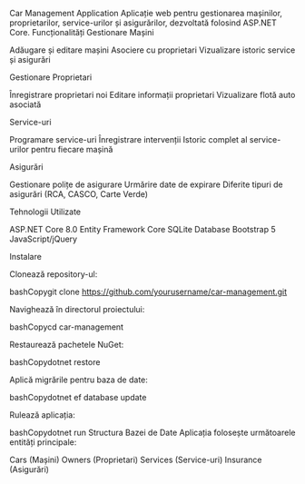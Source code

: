 Car Management Application
Aplicație web pentru gestionarea mașinilor, proprietarilor, service-urilor și asigurărilor, dezvoltată folosind ASP.NET Core.
Funcționalități
Gestionare Mașini

Adăugare și editare mașini
Asociere cu proprietari
Vizualizare istoric service și asigurări

Gestionare Proprietari

Înregistrare proprietari noi
Editare informații proprietari
Vizualizare flotă auto asociată

Service-uri

Programare service-uri
Înregistrare intervenții
Istoric complet al service-urilor pentru fiecare mașină

Asigurări

Gestionare polițe de asigurare
Urmărire date de expirare
Diferite tipuri de asigurări (RCA, CASCO, Carte Verde)

Tehnologii Utilizate

ASP.NET Core 8.0
Entity Framework Core
SQLite Database
Bootstrap 5
JavaScript/jQuery

Instalare

Clonează repository-ul:

bashCopygit clone https://github.com/yourusername/car-management.git

Navighează în directorul proiectului:

bashCopycd car-management

Restaurează pachetele NuGet:

bashCopydotnet restore

Aplică migrările pentru baza de date:

bashCopydotnet ef database update

Rulează aplicația:

bashCopydotnet run
Structura Bazei de Date
Aplicația folosește următoarele entități principale:

Cars (Mașini)
Owners (Proprietari)
Services (Service-uri)
Insurance (Asigurări)
